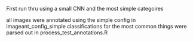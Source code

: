First run thru using a small CNN and the most simple categoires

all images were annotated using the simple config in imageant_config_simple
classifications for the most common things were parsed out in process_test_annotations.R
